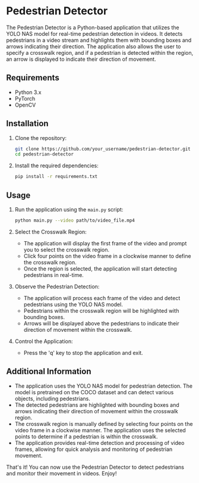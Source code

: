 # Pedestrian Detector

The Pedestrian Detector is a Python-based application that utilizes the YOLO NAS model for real-time pedestrian detection in videos. It detects pedestrians in a video stream and highlights them with bounding boxes and arrows indicating their direction. The application also allows the user to specify a crosswalk region, and if a pedestrian is detected within the region, an arrow is displayed to indicate their direction of movement.

## Requirements

- Python 3.x
- PyTorch
- OpenCV

## Installation

1. Clone the repository:
    ```bash
    git clone https://github.com/your_username/pedestrian-detector.git
    cd pedestrian-detector
    ```

2. Install the required dependencies:
    ```bash
    pip install -r requirements.txt
    ```

## Usage

1. Run the application using the `main.py` script:
    ```bash
    python main.py --video path/to/video_file.mp4
    ```

2. Select the Crosswalk Region:
    - The application will display the first frame of the video and prompt you to select the crosswalk region.
    - Click four points on the video frame in a clockwise manner to define the crosswalk region.
    - Once the region is selected, the application will start detecting pedestrians in real-time.

3. Observe the Pedestrian Detection:
    - The application will process each frame of the video and detect pedestrians using the YOLO NAS model.
    - Pedestrians within the crosswalk region will be highlighted with bounding boxes.
    - Arrows will be displayed above the pedestrians to indicate their direction of movement within the crosswalk.

4. Control the Application:
    - Press the 'q' key to stop the application and exit.

## Additional Information

- The application uses the YOLO NAS model for pedestrian detection. The model is pretrained on the COCO dataset and can detect various objects, including pedestrians.
- The detected pedestrians are highlighted with bounding boxes and arrows indicating their direction of movement within the crosswalk region.
- The crosswalk region is manually defined by selecting four points on the video frame in a clockwise manner. The application uses the selected points to determine if a pedestrian is within the crosswalk.
- The application provides real-time detection and processing of video frames, allowing for quick analysis and monitoring of pedestrian movement.

That's it! You can now use the Pedestrian Detector to detect pedestrians and monitor their movement in videos. Enjoy!
